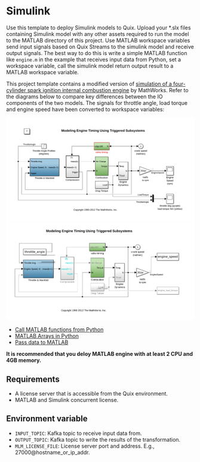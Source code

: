 # Simulink

Use this template to deploy Simulink models to Quix. Upload your *.slx files containing Simulink model with any other assets required to run the model to the MATLAB directory of this project. Use MATLAB workspace variables send input signals based on Quix Streams to the simulink model and receive output signals. The best way to do this is write a simple MATLAB function like `engine.m` in the example that receives input data from Python, set a workspace variable, call the simulink model return output result to a MATLAB workspace variable. 

This project template contains a modified version of [simulation of a four-cylinder spark ignition internal combustion engine](https://www.mathworks.com/help/simulink/slref/modeling-engine-timing-using-triggered-subsystems.html) by MathWorks. Refer to the diagrams below to compare key differences between the IO components of the two models. The signals for throttle angle, load torque and engine speed have been converted to workspace variables:

<p float="center">
  <img src="img/img1.png" />
  <img src="img/img2.png" /> 
</p>

 - [Call MATLAB functions from Python](https://www.mathworks.com/help/matlab/matlab-engine-for-python.html?s_tid=CRUX_lftnav)
 - [MATLAB Arrays in Python](https://www.mathworks.com/help/matlab/matlab_external/matlab-arrays-as-python-variables.html)
 - [Pass data to MATLAB](https://www.mathworks.com/help/matlab/matlab_external/pass-data-to-matlab-from-python.html)

**It is recommended that you deloy MATLAB engine with at least 2 CPU and 4GB memory.**

## Requirements
 - A license server that is accessible from the Quix environment.
 - MATLAB and Simulink concurrent license.

## Environment variable
 - `INPUT_TOPIC`: Kafka topic to receive input data from.
 - `OUTPUT_TOPIC`: Kafka topic to write the results of the transformation.
 - `MLM_LICENSE_FILE`: License server port and address. E.g., 27000@hostname_or_ip_addr.